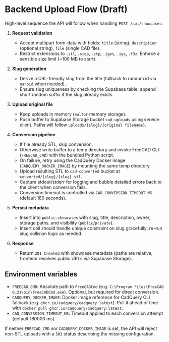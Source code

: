 ﻿# Backend Upload Flow (Draft)

High-level sequence the API will follow when handling `POST /api/showcases`:

1. **Request validation**
   - Accept multipart form-data with fields: `title` (string), `description` (optional string), `file` (single CAD file).
   - Restrict extensions to `.stl`, `.step`, `.stp`, `.iges`, `.igs`, `.f3z`. Enforce a sensible size limit (~100 MB to start).

2. **Slug generation**
   - Derive a URL-friendly slug from the title (fallback to random id via `nanoid` when needed).
   - Ensure slug uniqueness by checking the Supabase table; append short random suffix if the slug already exists.

3. **Upload original file**
   - Keep uploads in memory (`multer` memory storage).
   - Push buffer to Supabase Storage bucket `cad-uploads` using service client. Paths will follow `uploads/{slug}/{original filename}`.

4. **Conversion pipeline**
   - If file already STL, skip conversion.
   - Otherwise write buffer to a temp directory and invoke FreeCAD CLI (`FREECAD_CMD`) with the bundled Python script.
   - On failure, retry using the CadQuery Docker image (`CADQUERY_DOCKER_IMAGE`) by mounting the same temp directory.
   - Upload resulting STL to `cad-converted` bucket at `converted/{slug}/{slug}.stl`.
   - Capture stdout/stderr for logging and bubble detailed errors back to the client when conversion fails.
   - Conversion timeout is controlled via `CAD_CONVERSION_TIMEOUT_MS` (default 180 seconds).

5. **Persist metadata**
   - Insert into `public.showcases` with slug, title, description, owner, storage paths, and visibility (`public`/`private`).
   - Insert call should handle unique constraint on slug gracefully; re-run slug collision logic as needed.

6. **Response**
   - Return `201 Created` with showcase metadata (paths are relative; frontend resolves public URLs via Supabase Storage).

## Environment variables

- `FREECAD_CMD`: Absolute path to `FreeCADCmd` (e.g. `C:\Program Files\FreeCAD 0.21\bin\FreeCADCmd.exe`). Optional, but required for direct conversion.
- `CADQUERY_DOCKER_IMAGE`: Docker image reference for CadQuery CLI fallback (e.g. `ghcr.io/cadquery/cadquery:latest`). Pull it ahead of time with `docker pull ghcr.io/cadquery/cadquery:latest`.
- `CAD_CONVERSION_TIMEOUT_MS`: Timeout applied to each conversion attempt (default 180000 ms).

If neither `FREECAD_CMD` nor `CADQUERY_DOCKER_IMAGE` is set, the API will reject non-STL uploads with a `503` status describing the missing configuration.
